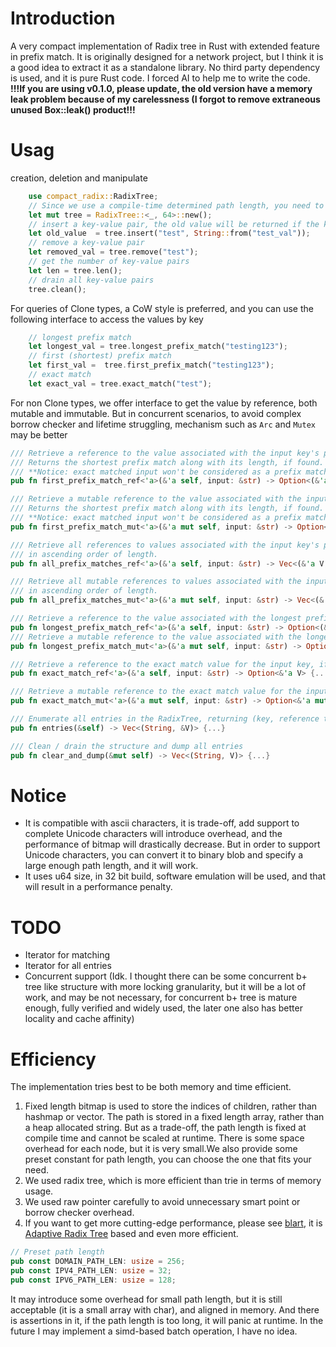 # Introduction
A very compact implementation of Radix tree in Rust with extended feature in prefix match.
It is originally designed for a network project, but I think it is a good idea to extract it as a standalone library.
No third party dependency is used, and it is pure Rust code.
I forced AI to help me to write the code.
__!!!If you are using v0.1.0, please update, the old version have a memory leak problem because of my carelessness (I forgot to remove extraneous unused Box::leak() product!!!__

# Usag
creation, deletion and manipulate
```rust
    use compact_radix::RadixTree;
    // Since we use a compile-time determined path length, you need to specify it in creation
    let mut tree = RadixTree::<_, 64>::new();
    // insert a key-value pair, the old value will be returned if the key already exists 
    let old_value  = tree.insert("test", String::from("test_val"));
    // remove a key-value pair
    let removed_val = tree.remove("test");
    // get the number of key-value pairs
    let len = tree.len();
    // drain all key-value pairs
    tree.clean();
```

For queries of Clone types, a CoW style is preferred, and you can use the following interface to access the values by key
```rust
    // longest prefix match
    let longest_val = tree.longest_prefix_match("testing123");
    // first (shortest) prefix match
    let first_val =  tree.first_prefix_match("testing123");
    // exact match
    let exact_val = tree.exact_match("test");
```

For non Clone types, we offer interface to get the value by reference, both mutable and immutable.
But in concurrent scenarios, to avoid complex borrow checker and lifetime struggling, mechanism such as `Arc` and `Mutex` may be better
```rust
/// Retrieve a reference to the value associated with the input key's pattern.
/// Returns the shortest prefix match along with its length, if found.
/// **Notice: exact matched input won't be considered as a prefix match**
pub fn first_prefix_match_ref<'a>(&'a self, input: &str) -> Option<(&'a V, usize)> {...}

/// Retrieve a mutable reference to the value associated with the input key's pattern.
/// Returns the shortest prefix match along with its length, if found.
/// **Notice: exact matched input won't be considered as a prefix match**
pub fn first_prefix_match_mut<'a>(&'a mut self, input: &str) -> Option<(&'a mut V, usize)> {...}

/// Retrieve all references to values associated with the input key's patterns,
/// in ascending order of length.
pub fn all_prefix_matches_ref<'a>(&'a self, input: &str) -> Vec<(&'a V, usize)> {...}

/// Retrieve all mutable references to values associated with the input key's patterns,
/// in ascending order of length.
pub fn all_prefix_matches_mut<'a>(&'a mut self, input: &str) -> Vec<(&'a mut V, usize)> {...}

/// Retrieve a reference to the value associated with the longest prefix match for the input key.
pub fn longest_prefix_match_ref<'a>(&'a self, input: &str) -> Option<(&'a V, usize)> {...}
/// Retrieve a mutable reference to the value associated with the longest prefix match for the input key.
pub fn longest_prefix_match_mut<'a>(&'a mut self, input: &str) -> Option<(&'a mut V, usize)> {...}

/// Retrieve a reference to the exact match value for the input key, if it exists.
pub fn exact_match_ref<'a>(&'a self, input: &str) -> Option<&'a V> {...}

/// Retrieve a mutable reference to the exact match value for the input key, if it exists.
pub fn exact_match_mut<'a>(&'a mut self, input: &str) -> Option<&'a mut V> {...}

/// Enumerate all entries in the RadixTree, returning (key, reference to value)
pub fn entries(&self) -> Vec<(String, &V)> {...}

/// Clean / drain the structure and dump all entries
pub fn clear_and_dump(&mut self) -> Vec<(String, V)> {...}
```


# Notice
- It is compatible with ascii characters, it is trade-off, add support to complete Unicode characters will introduce overhead, and the performance of bitmap will drastically decrease.
  But in order to support Unicode characters, you can convert it to binary blob and specify a large enough path length, and it will work.
- It uses u64 size, in 32 bit build, software emulation will be used, and that will result in a performance penalty.

# TODO
- Iterator for matching
- Iterator for all entries
- Concurrent support (Idk. I thought there can be some concurrent b+ tree like structure with more locking granularity, but it will be a lot of work, and may be not necessary, for concurrent b+ tree is mature enough, fully verified and widely used, the later one also has better locality and cache affinity)

# Efficiency
The implementation tries best to be both memory and time efficient.
1. Fixed length bitmap is used to store the indices of children, rather than hashmap or vector.
The path is stored in a fixed length array, rather than a heap allocated string.
But as a trade-off, the path length is fixed at compile time and cannot be scaled at runtime.
There is some space overhead for each node, but it is very small.We also provide some preset constant for path length, you can choose the one that fits your need.
2. We used radix tree, which is more efficient than trie in terms of memory usage.
3. We used raw pointer carefully to avoid unnecessary smart point or borrow checker overhead.
4. If you want to get more cutting-edge performance, please see [blart](https://github.com/declanvk/blart), it is [Adaptive Radix Tree](https://db.in.tum.de/~leis/papers/ART.pdf) based and even more efficient.

```rust
// Preset path length
pub const DOMAIN_PATH_LEN: usize = 256;
pub const IPV4_PATH_LEN: usize = 32;
pub const IPV6_PATH_LEN: usize = 128;
```

It may introduce some overhead for small path length, but it is still acceptable (it is a small array with char), and aligned in memory.
And there is assertions in it, if the path length is too long, it will panic at runtime.
In the future I may implement a simd-based batch operation, I have no idea.